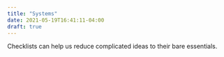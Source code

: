 ```yaml
---
title: "Systems"
date: 2021-05-19T16:41:11-04:00
draft: true
---
```


Checklists can help us reduce complicated ideas to their bare essentials.

